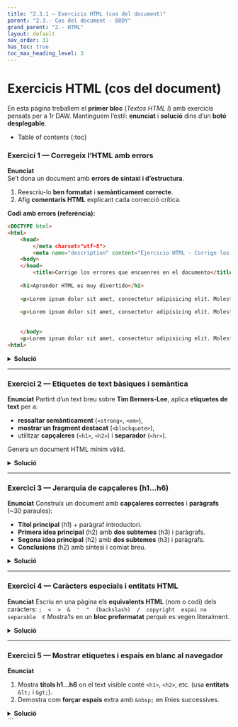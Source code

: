 ```yaml
---
title: "2.3.1 – Exercicis HTML (cos del document)"
parent: "2.3.- Cos del document - BODY"
grand_parent: "2.- HTML"
layout: default
nav_order: 31
has_toc: true
toc_max_heading_level: 3
---
```


# Exercicis HTML (cos del document)

En esta pàgina treballem el **primer bloc** (*Textos HTML I*) amb exercicis pensats per a 1r DAW. Mantinguem l’estil: **enunciat** i **solució** dins d’un **botó desplegable**.

* Table of contents
{:toc}

### Exercici 1 — Corregeix l’HTML amb errors

**Enunciat**  
Se’t dona un document amb **errors de sintaxi i d’estructura**.  
1) Reescriu-lo **ben formatat** i **semànticament correcte**.  
2) Afig **comentaris HTML** explicant cada correcció crítica.

**Codi amb errors (referència):**
```html
<DOCTYPE html>
<html>
    <head>
        </meta charset="utf-8">
        <meta name="description" content="Ejercicio HTML - Corrige los errores">
    <body>
    </head>
        <title>Corrige los errores que encuenres en el documento</title>
        
    <h1>Aprender HTML es muy divertido</h1>
    
    <p>Lorem ipsum dolor sit amet, consectetur adipisicing elit. Molestiae quam optio nesciunt atque iure  animi dicta velit
   
    <p>Lorem ipsum dolor sit amet, consectetur adipisicing elit. Molestiae quam optio nesciunt atque iure  animi dicta velit</p>
      
   
    </body>
    <p>Lorem ipsum dolor sit amet, consectetur adipisicing elit. Molestiae quam optio nesciunt atque iure  animi dicta velit</p>
<html>
````

<details><summary><strong>Solució</strong></summary>

```html
<!DOCTYPE html> 
<!-- Cal el signe d'exclamació en el DOCTYPE -->

<html lang="ca">
<head>
  <meta charset="utf-8">
  <!-- <meta> és etiqueta void: no porta etiqueta de tancament -->
  <meta name="description" content="Exercici HTML - Corregeix els errors">
  <title>Corregeix els errors que trobes en el document</title>
  <!-- <title> ha d'anar dins de <head> -->
</head>

<body>
  <!-- <body> va després del </head> i conté tot el contingut visible -->

  <h1>Aprendre HTML és molt divertit</h1>

  <p>
    Lorem ipsum dolor sit amet, consectetur adipisicing elit. Molestiae quam optio
    nesciunt atque iure animi dicta velit.
  </p>
  <!-- Cal tancar sempre les etiquetes de bloc com <p> -->

  <p>
    Lorem ipsum dolor sit amet, consectetur adipisicing elit. Molestiae quam optio
    nesciunt atque iure animi dicta velit.
  </p>

  <p>
    Lorem ipsum dolor sit amet, consectetur adipisicing elit. Molestiae quam optio
    nesciunt atque iure animi dicta velit.
  </p>
  <!-- Tot el contingut ha d'estar dins de <body> -->
</body>

</html>
<!-- Tanca correctament </html> -->
```

</details>

---

### Exercici 2 — Etiquetes de text bàsiques i semàntica

**Enunciat**
Partint d’un text breu sobre **Tim Berners-Lee**, aplica **etiquetes de text** per a:

* **ressaltar semànticament** (`<strong>`, `<em>`),
* **mostrar un fragment destacat** (`<blockquote>`),
* utilitzar **capçaleres** (`<h1>`, `<h2>`) i **separador** (`<hr>`).

Genera un document HTML mínim vàlid.

<details><summary><strong>Solució</strong></summary>

```html
<!DOCTYPE html>
<html lang="ca">
<head>
  <meta charset="utf-8">
  <title>Etiquetes de text bàsiques</title>
</head>
<body>

  <h1>Biografia de Tim Berners-Lee</h1>
  <p>
    <strong>Berners-Lee</strong> va treballar al <strong>CERN</strong> l'any 1980.
    En eixe període va proposar l'ús d'<em>hipertext</em> per a compartir informació
    entre investigadors i va crear el programa <em><b>ENQUIRE</b></em>.
  </p>

  <p>
    Després va tornar al <b>CERN</b> (1984) i, el 1989, va unir <strong>Internet</strong> i
    l’<strong>hipertext</strong> per a crear la <strong>World Wide Web</strong>.
  </p>

  <h2>El naixement de la Web</h2>
  <blockquote>
    Va dissenyar el primer navegador (WorldWideWeb) i el primer servidor web (<em>httpd</em>),
    assentant les bases de la Web moderna.
  </blockquote>

  <hr>

  <h2>El W3C</h2>
  <p>
    En 1994 va fundar el <b>W3C</b>, organisme que impulsa estàndards oberts perquè
    la Web siga lliure i interoperable.
  </p>

</body>
</html>
```

</details>

---

### Exercici 3 — Jerarquia de capçaleres (h1…h6)

**Enunciat**
Construïx un document amb **capçaleres correctes** i **paràgrafs** (~30 paraules):

* **Títol principal** (h1) + paràgraf introductori.
* **Primera idea principal** (h2) amb **dos subtemes** (h3) i paràgrafs.
* **Segona idea principal** (h2) amb **dos subtemes** (h3) i paràgrafs.
* **Conclusions** (h2) amb síntesi i comiat breu.

<details><summary><strong>Solució</strong></summary>

```html
<!DOCTYPE html>
<html lang="ca">
<head>
  <meta charset="utf-8">
  <title>Estructura de capçaleres</title>
</head>
<body>

  <h1>Títol principal que resumeix la idea general</h1>
  <p>Lorem ipsum dolor sit amet, consectetur adipiscing elit. Integer at ligula
     vitae arcu tristique ultrices. Curabitur feugiat, risus at placerat
     vestibulum, magna lorem vehicula nisl, non posuere metus urna id augue.</p>

  <h2>Primera idea principal</h2>
  <p>Lorem ipsum dolor sit amet, consectetur adipiscing elit. Phasellus a
     malesuada est. Pellentesque habitant morbi tristique senectus et netus
     et malesuada fames ac turpis egestas.</p>

  <h3>Primer subtema de la primera idea</h3>
  <p>Nulla facilisi. Sed non magna in ipsum hendrerit gravida. Aenean at
     felis id lorem tempor convallis. Suspendisse potenti. Proin volutpat
     libero nec ipsum molestie, vitae luctus arcu dictum.</p>

  <h3>Segon subtema de la primera idea</h3>
  <p>Nam efficitur, turpis at tincidunt gravida, purus elit ultricies neque,
     sed porta dui erat vel orci. Morbi iaculis, nisi ac fermentum pretium,
     justo urna aliquet sem, a iaculis urna leo at nibh.</p>

  <h2>Segona idea principal</h2>
  <p>Maecenas pulvinar, lorem ac euismod laoreet, massa lacus blandit ante,
     in luctus sapien nibh sit amet arcu. Etiam sed lorem nec mi varius
     efficitur non at quam.</p>

  <h3>Primer subtema de la segona idea</h3>
  <p>Vivamus at ipsum blandit, faucibus ipsum a, consequat tortor. Integer
     ullamcorper lobortis tristique. In tincidunt lectus vitae justo
     facilisis, vitae condimentum libero vulputate.</p>

  <h3>Segon subtema de la segona idea</h3>
  <p>Aliquam erat volutpat. Curabitur eleifend dui sed varius tempor. Sed
     fermentum, ipsum vitae consequat maximus, lorem augue aliquet justo,
     ut egestas nunc odio ac sem.</p>

  <h2>Conclusions</h2>
  <p>Donec dictum, enim sit amet tincidunt sodales, ligula tortor ultricies
     urna, vitae bibendum dui ipsum vitae purus. Praesent vitae nibh nec
     dui condimentum cursus.</p>
  <p>Gràcies per la lectura i fins prompte.</p>

</body>
</html>
```

</details>

---

### Exercici 4 — Caràcters especials i entitats HTML

**Enunciat**
Escriu en una pàgina els **equivalents HTML** (nom o codi) dels caràcters:
`;  <  >  &  '  "  (backslash)  /  copyright  espai no separable  €`
Mostra’ls en un **bloc preformatat** perquè es vegen literalment.

<details><summary><strong>Solució</strong></summary>

```html
<!DOCTYPE html>
<html lang="ca">
<head>
  <meta charset="utf-8">
  <title>Entitats HTML</title>
</head>
<body>

  <pre>
;   &lt;   &gt;   &amp;   &apos;   &quot;   \   /   &copy;   &nbsp;   &euro;
  </pre>

  <!-- Notes:
       &lt;  <    &gt;  >    &amp;  &
       &apos; '  &quot; "    \ (backslash literal)
       / literal
       &copy; ©   &nbsp; espai no separable    &euro; €
  -->
</body>
</html>
```

</details>

---

### Exercici 5 — Mostrar etiquetes i espais en blanc al navegador

**Enunciat**

1. Mostra **títols h1…h6** on el text visible conté `<h1>`, `<h2>`, etc. (usa **entitats** `&lt;` i `&gt;`).
2. Demostra com **forçar espais** extra amb `&nbsp;` en línies successives.

<details><summary><strong>Solució</strong></summary>

```html
<!DOCTYPE html>
<html lang="ca">
<head>
  <meta charset="utf-8">
  <title>Títols escapats i espais</title>
</head>
<body>

  <!-- Part 1: Títols que mostren literalment <h#> -->
  <h1>açò és un contingut &lt;h1&gt;</h1>
  <h2>açò és un contingut &lt;h2&gt;</h2>
  <h3>açò és un contingut &lt;h3&gt;</h3>
  <h4>açò és un contingut &lt;h4&gt;</h4>
  <h5>açò és un contingut &lt;h5&gt;</h5>
  <h6>açò és un contingut &lt;h6&gt;</h6>

  <!-- Part 2: Espais no separables -->
  <h2>Lorem ipsum</h2>
  <h2>Lorem&nbsp;ipsum</h2>
  <h2>Lorem&nbsp;&nbsp;&nbsp;ipsum</h2>
  <h2>Lorem&nbsp;&nbsp;&nbsp;&nbsp;&nbsp;ipsum</h2>
  <h2>Lorem&nbsp;&nbsp;&nbsp;&nbsp;&nbsp;&nbsp;&nbsp;ipsum</h2>

</body>
</html>
```

</details>
```
